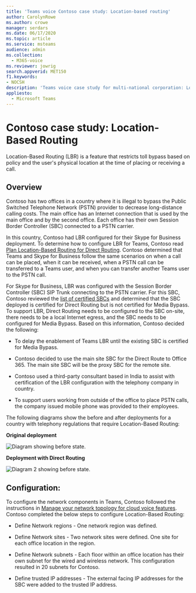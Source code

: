 ```yaml
---
title: 'Teams voice Contoso case study: Location-based routing'
author: CarolynRowe
ms.author: crowe
manager: serdars
ms.date: 06/17/2020
ms.topic: article
ms.service: msteams
audience: admin
ms.collection: 
  - M365-voice
ms.reviewer: jowrig
search.appverid: MET150
f1.keywords:
- NOCSH
description: 'Teams voice case study for multi-national corporation: Location-based Routing'
appliesto: 
  - Microsoft Teams
---
```


# Contoso case study: Location-Based Routing

Location-Based Routing (LBR) is a feature that restricts toll bypass based on policy and the user's physical location at the time of placing or receiving a call.  

## Overview

Contoso has two offices in a country where it is illegal to bypass the Public Switched Telephone Network (PSTN) provider to decrease long-distance calling costs. The main office has an Internet connection that is used by the main office and by the second office. Each office has their own Session Border Controller (SBC) connected to a PSTN carrier.  
 
In this country, Contoso had LBR configured for their Skype for Business deployment. To determine how to configure LBR for Teams, Contoso read [Plan Location-Based Routing for Direct Routing](location-based-routing-plan.md). Contoso determined that Teams and Skype for Business follow the same scenarios on when a call can be placed, when it can be received, when a PSTN call can be transferred to a Teams user, and when you can transfer another Teams user to the PSTN call.  

For Skype for Business, LBR was configured with the Session Border Controller (SBC) SIP Trunk connecting to the PSTN carrier. For this SBC, Contoso reviewed the [list of certified SBCs](direct-routing-border-controllers.md) and determined that the SBC deployed is certified for Direct Routing but is not certified for Media Bypass. To support LBR, Direct Routing needs to be configured to the SBC on-site, there needs to be a local Internet egress, and the SBC needs to be configured for Media Bypass. Based on this information, Contoso decided the following:

- To delay the enablement of Teams LBR until the existing SBC is certified for Media Bypass.   

- Contoso decided to use the main site SBC for the Direct Route to Office 365.  The main site SBC will be the proxy SBC for the remote site.  

- Contoso used a third-party consultant based in India to assist with certification of the LBR configuration with the telephony company in country.  

- To support users working from outside of the office to place PSTN calls, the company issued mobile phone was provided to their employees. 

The following diagrams show the before and after deployments for a country with telephony regulations that require Location-Based Routing:

**Original deployment**

![Diagram showing before state.](media/voice-case-study-5.png)

**Deployment with Direct Routing**

![Diagram 2 showing before state.](media/voice-case-study-6.png)


## Configuration: 

To configure the network components in Teams, Contoso followed the instructions in [Manage your network topology for cloud voice features](manage-your-network-topology.md). Contoso completed the below steps to configure Location-Based Routing: 

- Define Network regions -  One network region was defined. 

- Define Network sites - Two network sites were defined. One site for each office location in the region.

- Define Network subnets - Each floor within an office location has their own subnet for the wired and wireless network. This configuration resulted in 20 subnets for Contoso. 

- Define trusted IP addresses - The external facing IP addresses for the SBC were added to the trusted IP address.  

